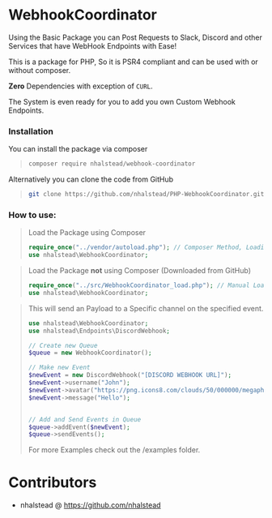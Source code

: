 # WebhookCoordinator

Using the Basic Package you can Post Requests to Slack, Discord and other Services that have WebHook Endpoints with Ease!

This is a package for PHP, So it is PSR4 compliant and can be used with or without composer.

**Zero** Dependencies with exception of `CURL`.

The System is even ready for you to add you own Custom Webhook Endpoints.


### Installation
You can install the package via composer
>```bash
>composer require nhalstead/webhook-coordinator
>```
Alternatively you can clone the code from GitHub
>```bash
>git clone https://github.com/nhalstead/PHP-WebhookCoordinator.git
>```



### How to use:
> Load the Package using Composer
>```php
>require_once("../vendor/autoload.php"); // Composer Method, Loading by PSR4
>use nhalstead\WebhookCoordinator;
>```

>Load the Package **not** using Composer (Downloaded from GitHub)
>```php
>require_once("../src/WebhookCoordinator_load.php"); // Manual Load, no PSR4 Autoload
>use nhalstead\WebhookCoordinator;
>```


> This will send an Payload to a Specific channel on the specified event.
>```php
>use nhalstead\WebhookCoordinator;
>use nhalstead\Endpoints\DiscordWebhook;
>
> // Create new Queue
>$queue = new WebhookCoordinator();
>
>// Make new Event
>$newEvent = new DiscordWebhook("[DISCORD WEBHOOK URL]");
>$newEvent->username("John");
>$newEvent->avatar("https://png.icons8.com/clouds/50/000000/megaphone.png");
>$newEvent->message("Hello");
>
>
>// Add and Send Events in Queue
>$queue->addEvent($newEvent);
>$queue->sendEvents();
>```
> For more Examples check out the /examples folder.


# Contributors
- nhalstead @ https://github.com/nhalstead
